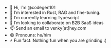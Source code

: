 - 👋 Hi, I’m @codegen101
- 👀 I’m interested in Rust, RAG and fine-tuning.
- 🌱 I’m currently learning Typescript
- 💞️ I’m looking to collaborate on B2B SaaS ideas
- 📫 Send an email to venky[at]hey.com
- 😄 Pronouns: he/him
- ⚡ Fun fact: Nothing fun when you are grinding :)

<!---
codegen101/codegen101 is a ✨ special ✨ repository because its `README.md` (this file) appears on your GitHub profile.
You can click the Preview link to take a look at your changes.
--->
